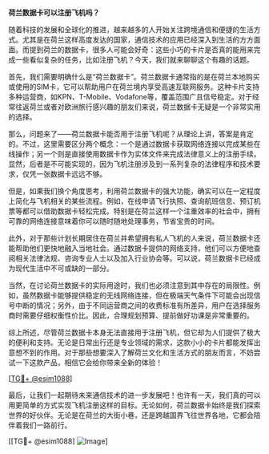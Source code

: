 **荷兰数据卡可以注册飞机吗？**

随着科技的发展和全球化的推进，越来越多的人开始关注跨境通信和便捷的生活方式。尤其是在荷兰这样高度发达的国家，通信技术的应用已经深入到生活的方方面面。而提到荷兰的数据卡，很多人可能会好奇：这些小巧的卡片是否真的能用来完成一些看似复杂的任务，比如注册飞机？今天，我们就来聊聊这个有趣的话题。

首先，我们需要明确什么是“荷兰数据卡”。荷兰数据卡通常指的是在荷兰本地购买或使用的SIM卡，它可以帮助用户在荷兰境内享受高速互联网服务。这种卡片支持多种运营商，如KPN、T-Mobile、Vodafone等，覆盖范围广且信号稳定。对于经常往返荷兰或者对欧洲旅行感兴趣的朋友们来说，荷兰数据卡无疑是一个非常实用的选择。

那么，问题来了——荷兰数据卡能否用于注册飞机呢？从理论上讲，答案是肯定的。不过，这里需要区分两个概念：一个是通过数据卡获取网络连接以完成某些在线操作；另一个则是直接使用数据卡作为实体文件来完成法律意义上的注册手续。显然，后者是不可能实现的，因为飞机注册涉及到一系列复杂的法律程序和技术要求，仅凭一张数据卡远远不够。

但是，如果我们换个角度思考，利用荷兰数据卡的强大功能，确实可以在一定程度上简化与飞机相关的某些流程。例如，在线申请飞行执照、查询航班信息、预订机票等都可以借助数据卡轻松完成。特别是在荷兰这样一个注重效率的社会中，拥有可靠的网络连接意味着你可以随时随地处理事务，节省宝贵的时间。

此外，对于那些计划长期居住在荷兰并希望拥有私人飞机的人来说，荷兰数据卡还能帮助他们更快地融入当地社会。通过数据卡提供的网络支持，他们可以方便地查阅相关法律法规、咨询专业人士以及加入行业协会等。可以说，荷兰数据卡已经成为现代生活中不可或缺的一部分。

当然，在讨论荷兰数据卡的实际用途时，我们也必须注意到其中存在的局限性。例如，虽然数据卡能够提供稳定的无线网络连接，但在极端天气条件下可能会出现信号中断的情况；另外，由于不同运营商之间的收费标准有所差异，用户在选择服务商时需要仔细权衡性价比。因此，合理规划预算、提前做好功课是非常重要的。

综上所述，尽管荷兰数据卡本身无法直接用于注册飞机，但它却为人们提供了极大的便利和支持。无论是日常出行还是专业领域的需求，这款小小的卡片都能发挥出意想不到的作用。对于那些想要深入了解荷兰文化和生活方式的朋友而言，不妨尝试一下这款产品，相信它会给你带来全新的体验！

[[TG💪+ @esim1088](https://t.me/s/esim1088)]

最后，让我们一起期待未来通信技术的进一步发展吧！也许有一天，我们真的可以用更简单的方式实现飞机注册这样的目标。无论如何，荷兰数据卡始终是我们探索世界的好伙伴。无论是在荷兰的大街小巷，还是跨越国界飞往世界各地，它都会陪伴着我们一路前行。

[[TG💪+ @esim1088] ![Image](https://i.postimg.cc/4NQfJmqS/Snipaste-2025-05-13-00-14-12.png)]